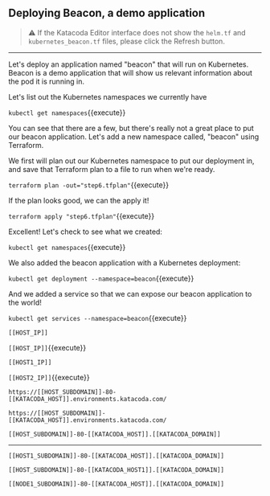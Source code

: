 ## Deploying Beacon, a demo application

> ⚠️ If the Katacoda Editor interface does not show the `helm.tf` and `kubernetes_beacon.tf` files, please click the <i class="fa fa-sync"></i> Refresh button.

---

Let's deploy an application named "beacon" that will run on Kubernetes. Beacon is a demo application that will show us relevant information about the pod it is running in.

Let's list out the Kubernetes namespaces we currently have

`kubectl get namespaces`{{execute}}

You can see that there are a few, but there's really not a great place to put our beacon application. Let's add a new namespace called, "beacon" using Terraform.

We first will plan out our Kubernetes namespace to put our deployment in, and save that Terraform plan to a file to run when we're ready.

`terraform plan -out="step6.tfplan"`{{execute}}

If the plan looks good, we can the apply it!

`terraform apply "step6.tfplan"`{{execute}}

Excellent! Let's check to see what we created:

`kubectl get namespaces`{{execute}}

We also added the beacon application with a Kubernetes deployment:

`kubectl get deployment --namespace=beacon`{{execute}}

And we added a service so that we can expose our beacon application to the world!

`kubectl get services --namespace=beacon`{{execute}}


`[[HOST_IP]]`

`[[HOST_IP]]`{{execute}}

`[[HOST1_IP]]`

`[[HOST2_IP]]`{{execute}}

`https://[[HOST_SUBDOMAIN]]-80-[[KATACODA_HOST]].environments.katacoda.com/`

`https://[[HOST_SUBDOMAIN]]-[[KATACODA_HOST]].environments.katacoda.com/`

`[[HOST_SUBDOMAIN]]-80-[[KATACODA_HOST]].[[KATACODA_DOMAIN]]`

---

`[[HOST1_SUBDOMAIN]]-80-[[KATACODA_HOST]].[[KATACODA_DOMAIN]]`

`[[HOST_SUBDOMAIN]]-80-[[KATACODA_HOST1]].[[KATACODA_DOMAIN]]`

`[[NODE1_SUBDOMAIN]]-80-[[KATACODA_HOST]].[[KATACODA_DOMAIN]]`

